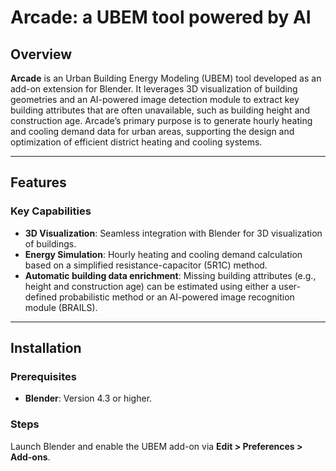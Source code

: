 # Arcade: a UBEM tool powered by AI

## Overview
**Arcade** is an Urban Building Energy Modeling (UBEM) tool developed as an add-on extension for Blender. It leverages 3D visualization of building geometries and an AI-powered image detection module to extract key building attributes that are often unavailable, such as building height and construction age. Arcade’s primary purpose is to generate hourly heating and cooling demand data for urban areas, supporting the design and optimization of efficient district heating and cooling systems.

---

## Features
### Key Capabilities
- **3D Visualization**: Seamless integration with Blender for 3D visualization of buildings.
- **Energy Simulation**: Hourly heating and cooling demand calculation based on a simplified resistance-capacitor (5R1C) method.
- **Automatic building data enrichment**: Missing building attributes (e.g., height and construction age) can be estimated using either a user-defined probabilistic method or an AI-powered image recognition module (BRAILS).

---

## Installation
### Prerequisites
- **Blender**: Version 4.3 or higher.



### Steps
Launch Blender and enable the UBEM add-on via **Edit > Preferences > Add-ons**.
